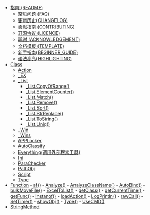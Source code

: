 -   [指南 (README)](README.md)
    -   [常见问题 (FAQ)](BeanLib_FQA.md)
    -   [更新历史(CHANGELOG)](更新历史(CHANGELOG).md)
    -   [贡献指南 (CONTRIBUTING)](BeanLib_CONTRIBUTING.md)
    -   [开源协议 (LICENCE)](LICENCE)
    -   [鸣谢 (ACKNOWLEDGEMENT)](BeanLib_ACKNOWLEDGEMENT.md)
    -   [文档模板 (TEMPLATE)](TEMPLATE.md)
    -   [新手指南(BEGINNER\_GUIDE)](新手指南(BEGINNER_GUIDE).md)
    -   [语法高亮(HIGHLIGHTING)](HIGHLIGHTING.md)
-   [Class](Action.md)
    -   [Action](Action.md)
    -   [\_EX](_EX.md)
    -   [\_List](_List.md)
        -   [\_List.CopyOfRange()](_List/_List.CopyOfRange().md)
        -   [\_List.ElementCounter()](_List/_List.ElementCounter().md)
        -   [\_List.Match()](Match().md)
        -   [\_List.Remove()](_List/_List.Remove().md)
        -   [\_List.Sort()](_List/_List.Sort().md)
        -   [\_List.StrReplace()](_List/_List.StrReplace().md)
        -   [\_List.ToString()](_List.ToString().md)
        -   [\_List.Uniq()](_List/_List.Uniq().md)
    -   [\_Win](_Win.md)
    -   [\_Wins](_Wins.md)
    -   [APPLocker](APPLocker.md)
    -   [AutoClassify](AutoClassify.md)
    -   [Everything(调用外部搜索工具)](Everything.md)
    -   [Ini](Ini.md)
    -   [ParaChecker](ParaChecker.md)
    -   [PathObj](PathObj.md)
    -   [Script](Script.md)
    -   [Type](Type.md)
-   [Function](Function.md)
		-   [af()](af().md)
		-   [Analyze()](Analyze().md)
		-   [AnalyzeClassName()](AnalyzeClassName().md)
		-   [AutoBind()](AutoBind().md)
		-   [bulkMoveFile()](bulkMoveFile.md)
		-   [ExcelToList()](ExcelToList().md)
		-   [getClass()](getClass().md)
		-   [getCurrentTime()](getCurrentTime.md)
		-   [getFunc()](getFunc.md)
		-   [Instanof()](Instanof().md)
		-   [loadAction()](loadAction().md)
		-   [LogPrintln()](LogPrintln().md)
		-   [rawCall()](rawCall.md)
		-   [SetTimer()](SetTimer.md)
		-   [showObj()](showObj().md)
		-   [Type()](Type().md)
		-   [UseCMD()](UseCMD.md)
-   [StringMethod](StringMethod.md)